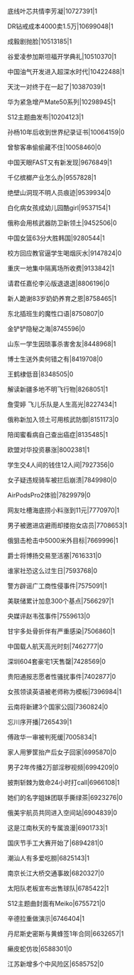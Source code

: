底线叶芯共情李芳凝|10727391|1

DR钻戒成本4000卖1.5万|10699048|1

成毅剧抛脸|10513185|1

谷爱凌参加斯坦福开学典礼|10510370|1

中国油气开发进入超深水时代|10422488|1

天沈一对终于在一起了|10387039|1

华为紧急增产Mate50系列|10298945|1

S12主题曲发布|10204123|1

孙杨10年后收到世界纪录证书|10064159|0

曾黎客串偷偷藏不住|10058460|0

中国天眼FAST又有新发现|9676849|1

千亿槟榔产业怎么办|9557828|1

绝壁山洞现不明人员痕迹|9539934|0

白化病女孩成幼儿园酷girl|9537154|1

俄称会用核武器防卫新领土|9452506|0

中国女篮63分大胜韩国|9280544|1

校方回应教官逼学生喝烟灰水|9147824|0

重庆一地集中隔离场所收费|9133842|1

请君任嘉伦李沁版退退退|8806196|0

新人跪谢83岁奶奶养育之恩|8758465|1

东北插班生的魔性口语|8750807|0

金铲铲隐秘之海|8745596|0

山东一学生因琐事杀害舍友|8448968|1

博士生送外卖何错之有|8419708|0

王鹤棣低音|8348505|0

解读新疆多地不明飞行物|8268051|1

詹雯婷 飞儿乐队是人生高光|8227434|1

俄称新加入领土可用核武防御|8151173|0

陪闺蜜看病自己查出癌症|8135485|1

欧盟对华投资暴涨|8002381|1

学生交4人间的钱住12人间|7927356|0

女子疑违规骑车被拦后崩溃|7849980|0

AirPodsPro2体验|7829979|0

网友吐槽海底捞小料涨到11元|7770970|1

男子被邀进店避雨却搂抱女店员|7708653|1

俄狙击枪击中5000米外目标|7669996|1

爵士将博扬交易至活塞|7616331|0

谁家社恐这么过生日|7593768|0

警方辟谣广工商性侵事件|7575091|1

美联储累计加息300个基点|7566297|1

央媒评赵韦弦事件|7559613|0

甘宇多处骨折伴有严重感染|7506860|1

中国载人航天高光时刻|7462777|0

深圳604套豪宅1天售罄|7428569|0

贵阳通报志愿者性骚扰事件|7402877|0

女孩领读英语被老师称为模板|7396984|1

云南将新建3个国家公园|7360824|0

忘川序开播|7265439|1

傅政华一审被判死缓|7005834|1

家人用箩筐抬产后女子回家|6995870|0

男子2年传播2万部淫秽视频|6994209|0

披荆斩棘为致命24小时打call|6966108|1

她们的名字姐妹团联手撕绿茶|6923276|0

俄美宇航员共同进入空间站|6904839|0

这是江南秋天的专属浪漫|6901733|1

国庆节手工大赛开始了|6894281|0

潮汕人有多爱吃朥|6825143|1

南京长江大桥交通事故|6820327|0

太阳队老板宣布出售球队|6785422|1

S12主题曲封面有Meiko|6755721|0

辛德拉重做演示|6746404|1

丹尼斯史密斯与黄蜂签1年合同|6632657|1

癞皮蛇仿妆|6588301|0

江苏新增多个中风险区|6585752|0

